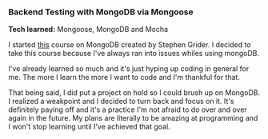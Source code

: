 ### Backend Testing with MongoDB via Mongoose

**Tech learned:** Mongoose, MongoDB and Mocha

I started [this](https://www.udemy.com/the-complete-developers-guide-to-mongodb/) course on MongoDB created by Stephen Grider. I decided to take this course because I've always ran into issues whiles using mongoDB.

I've already learned so much and it's just hyping up coding in general for me. The more I learn the more I want to code and I'm thankful for that.

That being said, I did put a project on hold so I could brush up on MongoDB. I realized a weakpoint and I decided to turn back and focus on it. It's definitely paying off and it's a practice I'm not afraid to do over and over again in the future. My plans are literally to be amazing at programming and I won't stop learning until I've achieved that goal.
